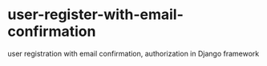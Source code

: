 # user-register-with-email-confirmation
user registration with email confirmation, authorization in Django framework 
